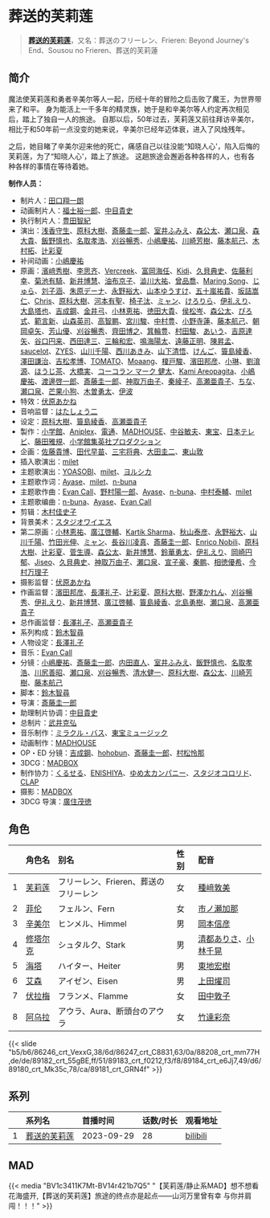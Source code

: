 # 葬送的芙莉莲


> <u>**[葬送的芙莉莲](https://bgm.tv/subject/400602)**</u>，又名：葬送のフリーレン、Frieren: Beyond Journey's End、Sousou no Frieren、葬送的芙莉蓮

## 简介

魔法使芙莉莲和勇者辛美尔等人一起，历经十年的冒险之后击败了魔王，为世界带来了和平。
身为能活上一千多年的精灵族，她于是和辛美尔等人约定再次相见后，踏上了独自一人的旅途。
自那以后，50年过去，芙莉莲又前往拜访辛美尔，相比于和50年前一点没变的她来说，辛美尔已经年迈体衰，进入了风烛残年。

之后，她目睹了辛美尔迎来他的死亡，痛感自己以往没能“知晓人心'，陷入后悔的芙莉莲，为了“知晓人心'，踏上了旅途。
这趟旅途会邂逅各种各样的人，也有各种各样的事情在等待着她。

**制作人员：**
- 制片人：[田口翔一朗](https://bgm.tv/person/50455)
- 动画制片人：[福士裕一郎](https://bgm.tv/person/30844)、[中目貴史](https://bgm.tv/person/57379)
- 执行制片人：[豊田智紀](https://bgm.tv/person/49645)
- 演出：[浅香守生](https://bgm.tv/person/40)、[原科大樹](https://bgm.tv/person/29954)、[斎藤圭一郎](https://bgm.tv/person/31113)、[室井ふみえ](https://bgm.tv/person/1074)、[森公太](https://bgm.tv/person/35375)、[瀬口泉](https://bgm.tv/person/33643)、[森大貴](https://bgm.tv/person/21386)、[飯野慎也](https://bgm.tv/person/23200)、[名取孝浩](https://bgm.tv/person/13269)、[刈谷暢秀](https://bgm.tv/person/41612)、[小嶋慶祐](https://bgm.tv/person/12515)、[川崎芳樹](https://bgm.tv/person/26686)、[藤本航己](https://bgm.tv/person/36471)、[木村拓](https://bgm.tv/person/44615)、[辻彩夏](https://bgm.tv/person/41820)
- 补间动画：[小嶋慶祐](https://bgm.tv/person/12515)
- 原画：[濱﨑秀樹](https://bgm.tv/person/45566)、[李思齐](https://bgm.tv/person/52010)、[Vercreek](https://bgm.tv/person/39298)、[富岡海任](https://bgm.tv/person/43846)、[Kidi](https://bgm.tv/person/53080)、[久貝典史](https://bgm.tv/person/19329)、[佐藤利幸](https://bgm.tv/person/3205)、[菊池有騎](https://bgm.tv/person/34617)、[新井博慧](https://bgm.tv/person/21343)、[油布京子](https://bgm.tv/person/35696)、[澁川大祐](https://bgm.tv/person/35538)、[曾品喬](https://bgm.tv/person/51347)、[Maring Song](https://bgm.tv/person/35879)、[じゅら](https://bgm.tv/person/43135)、[刘子涵](https://bgm.tv/person/49451)、[朱原デーナ](https://bgm.tv/person/35980)、[永野裕大](https://bgm.tv/person/43222)、[山本ゆうすけ](https://bgm.tv/person/36238)、[五十嵐祐貴](https://bgm.tv/person/25656)、[坂詰嵩仁](https://bgm.tv/person/18228)、[Chris](https://bgm.tv/person/38724)、[原科大樹](https://bgm.tv/person/29954)、[河本有聖](https://bgm.tv/person/44499)、[椅子汰](https://bgm.tv/person/26165)、[ミャン](https://bgm.tv/person/57964)、[けろりら](https://bgm.tv/person/35371)、[伊礼えり](https://bgm.tv/person/32333)、[大島塔也](https://bgm.tv/person/20709)、[吉成鋼](https://bgm.tv/person/10006)、[金井弓](https://bgm.tv/person/59519)、[小林恵祐](https://bgm.tv/person/13576)、[徳田大貴](https://bgm.tv/person/13142)、[侯松岑](https://bgm.tv/person/52460)、[森公太](https://bgm.tv/person/35375)、[ぴろ式](https://bgm.tv/person/60451)、[範言新](https://bgm.tv/person/49518)、[山森英司](https://bgm.tv/person/21472)、[高智鹏](https://bgm.tv/person/46027)、[宮川駿](https://bgm.tv/person/46958)、[中村豊](https://bgm.tv/person/11475)、[小野寺蓮](https://bgm.tv/person/42278)、[藤本航己](https://bgm.tv/person/36471)、[朝岡卓矢](https://bgm.tv/person/35899)、[芳山優](https://bgm.tv/person/41367)、[刈谷暢秀](https://bgm.tv/person/41612)、[齊田博之](https://bgm.tv/person/10771)、[箕輪豊](https://bgm.tv/person/1999)、[村田駿](https://bgm.tv/person/49382)、[あいう](https://bgm.tv/person/61416)、[吉原達矢](https://bgm.tv/person/11315)、[谷口円来](https://bgm.tv/person/48990)、[西田達三](https://bgm.tv/person/12595)、[三輪和宏](https://bgm.tv/person/11562)、[鳴海陽太](https://bgm.tv/person/57810)、[遠藤正明](https://bgm.tv/person/11616)、[陳昇孟](https://bgm.tv/person/41363)、[saucelot](https://bgm.tv/person/58442)、[ZYES](https://bgm.tv/person/57936)、[山川千陽](https://bgm.tv/person/58322)、[西川あきみ](https://bgm.tv/person/59552)、[山下清悟](https://bgm.tv/person/12148)、[けんご](https://bgm.tv/person/60366)、[簑島綾香](https://bgm.tv/person/39332)、[澤田謙治](https://bgm.tv/person/29731)、[吉松孝博](https://bgm.tv/person/213)、[TOMATO](https://bgm.tv/person/37072)、[Moaang](https://bgm.tv/person/36094)、[榎戸駿](https://bgm.tv/person/19513)、[濱田邦彦](https://bgm.tv/person/3078)、[小琳](https://bgm.tv/person/52143)、[劉淯源](https://bgm.tv/person/43149)、[ほうじ茶](https://bgm.tv/person/57677)、[大橋実](https://bgm.tv/person/24969)、[コーコラン マーク 健太](https://bgm.tv/person/39334)、[Kami Areopagita](https://bgm.tv/person/57852)、[小嶋慶祐](https://bgm.tv/person/12515)、[渡邊啓一郎](https://bgm.tv/person/20274)、[斎藤圭一郎](https://bgm.tv/person/31113)、[神取万由子](https://bgm.tv/person/55998)、[秦綾子](https://bgm.tv/person/17957)、[高瀬亜貴子](https://bgm.tv/person/20737)、[ちな](https://bgm.tv/person/21409)、[瀬口泉](https://bgm.tv/person/33643)、[芒果小狗](https://bgm.tv/person/58183)、[木曽勇太](https://bgm.tv/person/15688)、[伊波](https://bgm.tv/person/52145)
- 特效：[伏原あかね](https://bgm.tv/person/25630)
- 音响监督：[はたしょう二](https://bgm.tv/person/6745)
- 设定：[原科大樹](https://bgm.tv/person/29954)、[簑島綾香](https://bgm.tv/person/39332)、[高瀬亜貴子](https://bgm.tv/person/20737)
- 製作：[小学館](https://bgm.tv/person/6749)、[Aniplex](https://bgm.tv/person/645)、[電通](https://bgm.tv/person/221)、[MADHOUSE](https://bgm.tv/person/603)、[中谷敏夫](https://bgm.tv/person/51697)、[東宝](https://bgm.tv/person/985)、[日本テレビ](https://bgm.tv/person/492)、[藤田雅規](https://bgm.tv/person/57803)、[小学館集英社プロダクション](https://bgm.tv/person/3760)
- 企画：[佐藤貴博](https://bgm.tv/person/57800)、[田代早苗](https://bgm.tv/person/48284)、[三宅将典](https://bgm.tv/person/41510)、[大田圭二](https://bgm.tv/person/40126)、[東山敦](https://bgm.tv/person/26636)
- 插入歌演出：[milet](https://bgm.tv/person/34461)
- 主题歌演出：[YOASOBI](https://bgm.tv/person/39627)、[milet](https://bgm.tv/person/34461)、[ヨルシカ](https://bgm.tv/person/29705)
- 主题歌作词：[Ayase](https://bgm.tv/person/40647)、[milet](https://bgm.tv/person/34461)、[n-buna](https://bgm.tv/person/17678)
- 主题歌作曲：[Evan Call](https://bgm.tv/person/10895)、[野村陽一郎](https://bgm.tv/person/23880)、[Ayase](https://bgm.tv/person/40647)、[n-buna](https://bgm.tv/person/17678)、[中村泰輔](https://bgm.tv/person/40761)、[milet](https://bgm.tv/person/34461)
- 主题歌编曲：[n-buna](https://bgm.tv/person/17678)、[Ayase](https://bgm.tv/person/40647)、[Evan Call](https://bgm.tv/person/10895)
- 剪辑：[木村佳史子](https://bgm.tv/person/11716)
- 背景美术：[スタジオワイエス](https://bgm.tv/person/6097)
- 第二原画：[小林恵祐](https://bgm.tv/person/13576)、[廣江啓輔](https://bgm.tv/person/41639)、[Kartik Sharma](https://bgm.tv/person/58188)、[秋山泰彦](https://bgm.tv/person/22962)、[永野裕大](https://bgm.tv/person/43222)、[山川千陽](https://bgm.tv/person/58322)、[竹田光伸](https://bgm.tv/person/53953)、[ミャン](https://bgm.tv/person/57964)、[長谷川凌真](https://bgm.tv/person/50828)、[斎藤圭一郎](https://bgm.tv/person/31113)、[Enrico Nobili](https://bgm.tv/person/57767)、[原科大樹](https://bgm.tv/person/29954)、[辻彩夏](https://bgm.tv/person/41820)、[菅生導](https://bgm.tv/person/49399)、[森公太](https://bgm.tv/person/35375)、[新井博慧](https://bgm.tv/person/21343)、[鈴華勇太](https://bgm.tv/person/48757)、[伊礼えり](https://bgm.tv/person/32333)、[岡崎円郁](https://bgm.tv/person/51218)、[Jiseo](https://bgm.tv/person/57935)、[久貝典史](https://bgm.tv/person/19329)、[神取万由子](https://bgm.tv/person/55998)、[瀬口泉](https://bgm.tv/person/33643)、[宣子豪](https://bgm.tv/person/53769)、[秦鹏](https://bgm.tv/person/51719)、[相徳優希](https://bgm.tv/person/66704)、[今村万理子](https://bgm.tv/person/66892)
- 摄影监督：[伏原あかね](https://bgm.tv/person/25630)
- 作画监督：[濱田邦彦](https://bgm.tv/person/3078)、[長澤礼子](https://bgm.tv/person/41604)、[辻彩夏](https://bgm.tv/person/41820)、[原科大樹](https://bgm.tv/person/29954)、[野澤かれん](https://bgm.tv/person/47202)、[刈谷暢秀](https://bgm.tv/person/41612)、[伊礼えり](https://bgm.tv/person/32333)、[新井博慧](https://bgm.tv/person/21343)、[廣江啓輔](https://bgm.tv/person/41639)、[簑島綾香](https://bgm.tv/person/39332)、[北島勇樹](https://bgm.tv/person/28090)、[瀬口泉](https://bgm.tv/person/33643)、[高瀬亜貴子](https://bgm.tv/person/20737)
- 总作画监督：[長澤礼子](https://bgm.tv/person/41604)、[高瀬亜貴子](https://bgm.tv/person/20737)
- 系列构成：[鈴木智尋](https://bgm.tv/person/17972)
- 人物设定：[長澤礼子](https://bgm.tv/person/41604)
- 音乐：[Evan Call](https://bgm.tv/person/10895)
- 分镜：[小嶋慶祐](https://bgm.tv/person/12515)、[斎藤圭一郎](https://bgm.tv/person/31113)、[内田直人](https://bgm.tv/person/40888)、[室井ふみえ](https://bgm.tv/person/1074)、[飯野慎也](https://bgm.tv/person/23200)、[名取孝浩](https://bgm.tv/person/13269)、[川尻善昭](https://bgm.tv/person/804)、[瀬口泉](https://bgm.tv/person/33643)、[刈谷暢秀](https://bgm.tv/person/41612)、[清水健一](https://bgm.tv/person/12968)、[原科大樹](https://bgm.tv/person/29954)、[森公太](https://bgm.tv/person/35375)、[川崎芳樹](https://bgm.tv/person/26686)、[藤本航己](https://bgm.tv/person/36471)
- 脚本：[鈴木智尋](https://bgm.tv/person/17972)
- 导演：[斎藤圭一郎](https://bgm.tv/person/31113)
- 助理制片协调：[中目貴史](https://bgm.tv/person/57379)
- 总制片：[武井克弘](https://bgm.tv/person/50043)
- 音乐制作：[ミラクル・バス](https://bgm.tv/person/29527)、[東宝ミュージック](https://bgm.tv/person/412)
- 动画制作：[MADHOUSE](https://bgm.tv/person/603)
- OP・ED 分镜：[吉成鋼](https://bgm.tv/person/10006)、[hohobun](https://bgm.tv/person/57456)、[斎藤圭一郎](https://bgm.tv/person/31113)、[村松怜那](https://bgm.tv/person/47507)
- 3DCG：[MADBOX](https://bgm.tv/person/29998)
- 制作协力：[くるせる](https://bgm.tv/person/57781)、[ENISHIYA](https://bgm.tv/person/35712)、[ゆめ太カンパニー](https://bgm.tv/person/6782)、[スタジオコロリド](https://bgm.tv/person/14424)、[CLAP](https://bgm.tv/person/35329)
- 摄影：[MADBOX](https://bgm.tv/person/29998)
- 3DCG 导演：[廣住茂徳](https://bgm.tv/person/32855)

## 角色

|     |   角色名   |   别名  | 性别 |  配音  |
|:--- |:------  |:----      |:---  |:--   |
| 1 | [芙莉莲](https://bgm.tv/character/86246) | フリーレン、Frieren、葬送のフリーレン | 女 | [種﨑敦美](https://bgm.tv/person/7575) |
| 2 | [菲伦](https://bgm.tv/character/86247) | フェルン、Fern | 女 | [市ノ瀬加那](https://bgm.tv/person/31136) |
| 3 | [辛美尔](https://bgm.tv/character/88208) | ヒンメル、Himmel | 男 | [岡本信彦](https://bgm.tv/person/4950) |
| 4 | [修塔尔克](https://bgm.tv/character/89182) | シュタルク、Stark | 男 | [清都ありさ](https://bgm.tv/person/20001)、[小林千晃](https://bgm.tv/person/32265) |
| 5 | [海塔](https://bgm.tv/character/89183) | ハイター、Heiter | 男 | [東地宏樹](https://bgm.tv/person/4658) |
| 6 | [艾森](https://bgm.tv/character/89184) | アイゼン、Eisen | 男 | [上田燿司](https://bgm.tv/person/4920) |
| 7 | [伏拉梅](https://bgm.tv/character/89180) | フランメ、Flamme | 女 | [田中敦子](https://bgm.tv/person/3873) |
| 8 | [阿乌拉](https://bgm.tv/character/89181) | アウラ、Aura、断頭台のアウラ | 女 | [竹達彩奈](https://bgm.tv/person/5228) |

{{< slide "b5/b6/86246_crt_VexxG,38/6d/86247_crt_C8831,63/0a/88208_crt_mm77H,de/de/89182_crt_55gBE,ff/51/89183_crt_f0212,f3/f8/89184_crt_e6Jj7,49/d6/89180_crt_Mk35c,78/ca/89181_crt_GRN4f" >}}

## 系列

|     |   系列名   |   首播时间  | 话数/时长  | 观看地址 |
|:---  |:------    |:----      |:---       |:---  |
| 1 |[葬送的芙莉莲](https://bgm.tv/subject/400602)| 2023-09-29 | 28 | [bilibili](https://www.bilibili.com/bangumi/play/ss46089)  |



## MAD

{{< media "BV1c3411K7Mt-BV14r421b7Q5" 
"【芙莉莲/静止系MAD】想不想看花海盛开,【葬送的芙莉莲】旅途的终点亦是起点——山河万里曾有幸 与你并肩闯！！！" >}}


